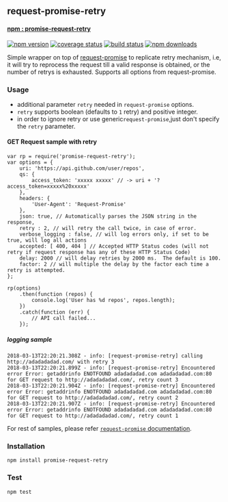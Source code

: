 ## request-promise-retry 
#### [npm : promise-request-retry](https://www.npmjs.com/package/promise-request-retry)
[![npm version](https://badge.fury.io/js/promise-request-retry.svg)](https://badge.fury.io/js/promise-request-retry)
[![coverage status](https://coveralls.io/repos/github/void666/request-promise-retry/badge.svg)](https://coveralls.io/github/void666/request-promise-retry)
[![build status](https://travis-ci.org/void666/request-promise-retry.svg?branch=master)](https://travis-ci.org/void666/request-promise-retry)
[![npm downloads](https://img.shields.io/npm/dt/promise-request-retry.svg)](https://img.shields.io/npm/dt/promise-request-retry)

Simple wrapper on top of [request-promise](https://github.com/request/request-promise) to replicate retry mechanism, i.e, it will try to reprocess the request till a valid response is obtained, or the number of retrys is exhausted. Supports all options from request-promise.

### Usage
-  additional parameter `retry` needed in `request-promise` options.
- `retry` supports boolean (defaults to `1` retry) and positive integer.
-  in order to ignore retry or use generic`request-promise`,just don't specify the `retry` parameter.

#### GET Request sample with retry
```
var rp = require('promise-request-retry');
var options = {
    uri: 'https://api.github.com/user/repos',
    qs: {
        access_token: 'xxxxx xxxxx' // -> uri + '?access_token=xxxxx%20xxxxx'
    },
    headers: {
        'User-Agent': 'Request-Promise'
    },
    json: true, // Automatically parses the JSON string in the response, 
    retry : 2, // will retry the call twice, in case of error.
    verbose_logging : false, // will log errors only, if set to be true, will log all actions
    accepted: [ 400, 404 ] // Accepted HTTP Status codes (will not retry if request response has any of these HTTP Status Code)
    delay: 2000 // will delay retries by 2000 ms.  The default is 100. 
    factor: 2 // will multiple the delay by the factor each time a retry is attempted. 
};

rp(options)
    .then(function (repos) {
        console.log('User has %d repos', repos.length);
    })
    .catch(function (err) {
        // API call failed...
    });
```

##### logging sample
```
2018-03-13T22:20:21.308Z - info: [request-promise-retry] calling http://adadadadad.com/ with retry 3
2018-03-13T22:20:21.899Z - info: [request-promise-retry] Encountered error Error: getaddrinfo ENOTFOUND adadadadad.com adadadadad.com:80 for GET request to http://adadadadad.com/, retry count 3
2018-03-13T22:20:21.904Z - info: [request-promise-retry] Encountered error Error: getaddrinfo ENOTFOUND adadadadad.com adadadadad.com:80 for GET request to http://adadadadad.com/, retry count 2
2018-03-13T22:20:21.907Z - info: [request-promise-retry] Encountered error Error: getaddrinfo ENOTFOUND adadadadad.com adadadadad.com:80 for GET request to http://adadadadad.com/, retry count 1
```
For rest of samples, please refer [`request-promise` documentation](https://github.com/request/request-promise).

### Installation
`npm install promise-request-retry`

### Test
`npm test`
